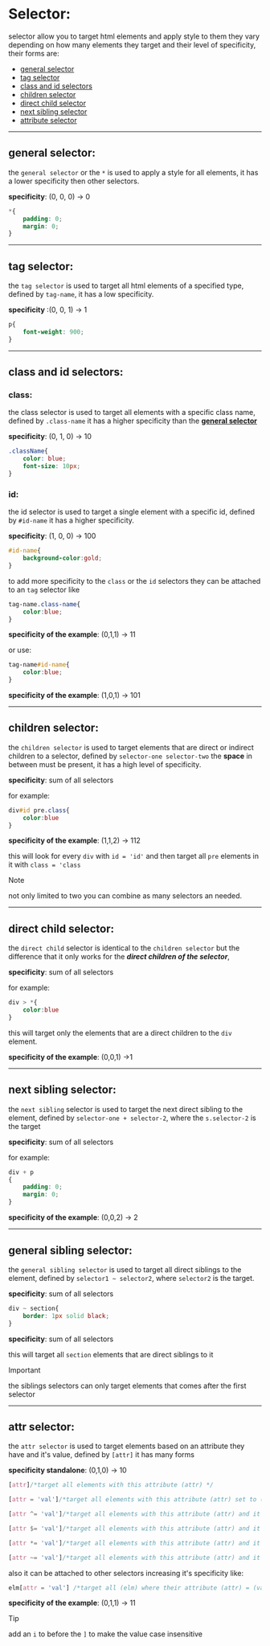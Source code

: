 # Selector:

selector allow you to target html elements and apply style to them they vary depending on how many elements they target and their level of specificity, their forms are:

- [general selector](#general-selector)
- [tag selector](#tag-selector)
- [class and id selectors](#class-and-id-selectors)
- [children selector](#children-selector)
- [direct child selector](#direct-child-selector)
- [next sibling selector](#next-sibling-selector)
- [attribute selector](#attr-selector)

---

## general selector:

the `general selector` or the `*` is used to apply a style for all elements, it has a lower specificity then other selectors.

**specificity**: (0, 0, 0) -> 0

```css
*{
    padding: 0;
    margin: 0;
}
```

---

## tag selector:

the `tag selector` is used to target all html elements of a specified type, defined by `tag-name`, it has a low specificity.

**specificity** :(0, 0, 1) -> 1

```css
p{
    font-weight: 900;
}
```

---

## class and id selectors:

### **class**: 
the class selector is used to target all elements with a specific class name, defined by `.class-name` it has a higher specificity than the **[general selector](#general-selector)**

**specificity**: (0, 1, 0) -> 10

```css
.className{
    color: blue;
    font-size: 10px;
}
```

### **id**:
the id selector is used to target a single element with a specific id, defined by `#id-name` it has a higher specificity.

**specificity**: (1, 0, 0) -> 100

```css
#id-name{
    background-color:gold;
}
```

to add more specificity to the `class` or the `id` selectors they can be attached to an `tag` selector like 

```css
tag-name.class-name{
    color:blue;
}
```
**specificity of the example**: (0,1,1) -> 11

or use:
```css
tag-name#id-name{
    color:blue;
}
```

**specificity of the example**: (1,0,1) -> 101

---

## children selector:

the `children selector` is used to target elements that are direct or indirect children to a selector, defined by `selector-one selector-two` the **space** in between must be present, it has a high level of specificity.

**specificity**: sum of all selectors

for example:

```css
div#id pre.class{
    color:blue
}
```
**specificity of the example**: (1,1,2) -> 112

this will look for every `div` with `id = 'id'` and then target all `pre` elements in it with `class = 'class`

> [!NOTE]
> not only limited to two you can combine as many selectors an needed.

---

## direct child selector:

the `direct child` selector is identical to the `children selector` but the difference that it only works for the ***direct children of the selector***,

**specificity**: sum of all selectors

for example:

```css
div > *{
    color:blue
}
```

this will target only the elements that are a direct children to the `div` element.

**specificity of the example**: (0,0,1) ->1

---

## next sibling selector:

the `next sibling` selector is used to target the next direct sibling to the element, defined by `selector-one + selector-2`, where the `s.selector-2` is the target

**specificity**: sum of all selectors

for example:

```css
div + p
{
    padding: 0;
    margin: 0;
}
```

**specificity of the example**: (0,0,2) -> 2

---

## general sibling selector:

the `general sibling selector` is used to target all direct siblings to the element, defined by `selector1 ~ selector2`, where `selector2` is the target.

**specificity**: sum of all selectors

```css
div ~ section{
    border: 1px solid black;
}
```
**specificity**: sum of all selectors

this will target all `section` elements that are direct siblings to it

> [!IMPORTANT]
> the siblings selectors can only target elements that comes after the first selector

---

## attr selector:

the `attr selector` is used to target elements based on an attribute they have and it's value, defined by `[attr]` it has many forms

**specificity standalone**: (0,1,0) -> 10

```css
[attr]/*target all elements with this attribute (attr) */

[attr = 'val']/*target all elements with this attribute (attr) set to (val) */

[attr ^= 'val']/*target all elements with this attribute (attr) and it's value starts with (val) */

[attr $= 'val']/*target all elements with this attribute (attr) and it's value ends with (val) */

[attr *= 'val']/*target all elements with this attribute (attr) and it's value contains (val) */

[attr ~= 'val']/*target all elements with this attribute (attr) and it's value contains (val) as a separate word */
```

also it can be attached to other selectors increasing it's specificity like:

```css
elm[attr = 'val'] /*target all (elm) where their attribute (attr) = (val)
```

**specificity of the example**: (0,1,1) -> 11

> [!TIP]
> add an `i` to before the `]` to make the value case insensitive